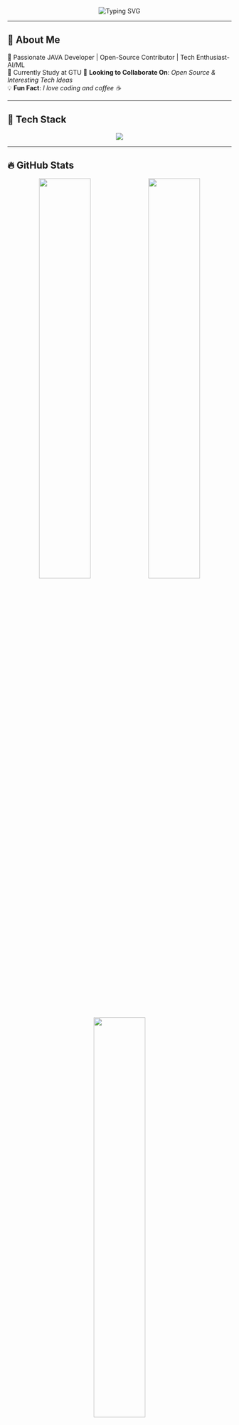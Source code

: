 <!-- Header -->
<p align="center">
  <img src="https://readme-typing-svg.herokuapp.com?font=Fira+Code&weight=600&size=22&pause=1000&color=F73CFF&center=true&vCenter=true&width=550&lines=Hello,+I'm+%5BMahto+Abhay%5D!+%F0%9F%91%8B;Welcome+to+my+GitHub+profile!+%F0%9F%9A%80;I+love+coding+and+open-source!+%E2%9C%A8" alt="Typing SVG" />
</p>

---

## 🌟 About Me  
🚀 Passionate JAVA Developer | Open-Source Contributor | Tech Enthusiast-AI/ML  
🎯 Currently Study at GTU
📌 **Looking to Collaborate On**: *Open Source & Interesting Tech Ideas*  
💡 **Fun Fact**: *I love coding and coffee ☕*  

---

## 🚀 Tech Stack  

<p align="center">
  <img src="https://skillicons.dev/icons?i=python,javascript,typescript,react,nodejs,express,django,html,css,tailwind,bootstrap,git,github,postgres,mysql ,springboot" />
</p>

---

## 🔥 GitHub Stats  

<p align="center">
  <img width="48%" src="https://github-readme-stats.vercel.app/api?username=your-github-username&show_icons=true&theme=tokyonight" />
  <img width="48%" src="https://github-readme-streak-stats.herokuapp.com/?user=your-github-username&theme=tokyonight" />
</p>

<p align="center">
  <img width="48%" src="https://github-readme-stats.vercel.app/api/top-langs/?username=your-github-username&layout=compact&theme=tokyonight" />
</p>

---

## 🌎 Connect with Me  

<p align="center">
  <a href="https://linkedin.com/in/your-profile" target="_blank">
    <img src="https://img.shields.io/badge/LinkedIn-0077B5?style=for-the-badge&logo=linkedin&logoColor=white" />
  </a>
  <a href="https://twitter.com/your-profile" target="_blank">
    <img src="https://img.shields.io/badge/Twitter-1DA1F2?style=for-the-badge&logo=twitter&logoColor=white" />
  </a>
  <a href="https://yourportfolio.com" target="_blank">
    <img src="https://img.shields.io/badge/Portfolio-FF5722?style=for-the-badge&logo=google-chrome&logoColor=white" />
  </a>
  <a href="mailto:your-email@example.com">
    <img src="https://img.shields.io/badge/Email-D14836?style=for-the-badge&logo=gmail&logoColor=white" />
  </a>
</p>

---

## 🎵 Now Playing on Spotify  

<p align="center">
  <img src="https://spotify-github-profile.vercel.app/api/view?uid=your-spotify-username&cover_image=true&theme=default" />
</p>

---

## 🏆 Achievements  

- 🏅 **Top Contributor** in Open Source Projects  
- 🎖️ **Built 10+ Full-Stack Applications**  
- 💻 **1000+ Commits in the Last Year**  

---

### 🐍 Contribution Snake  

<p align="center">
  <img src="https://github.com/your-github-username/your-github-username/blob/output/github-contribution-grid-snake.svg" />
</p>

---

⭐ **Feel free to explore my repositories and star them if you like!** ⭐  


